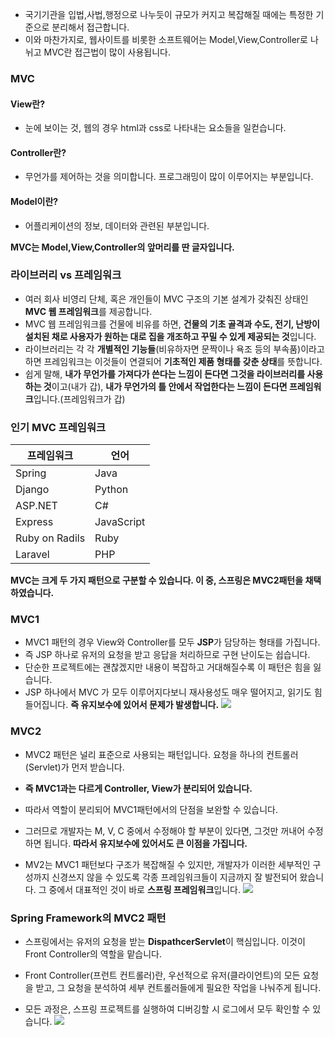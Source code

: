 - 국기기관을 입법,사법,행정으로 나누듯이 규모가 커지고 복잡해질 때에는 특정한 기준으로 분리해서 접근합니다.
- 이와 마찬가지로, 웹사이트를 비롯한 소프트웨어는 Model,View,Controller로 나뉘고 MVC란 접근법이 많이 사용됩니다.

### MVC
#### View란?
- 눈에 보이는 것, 웹의 경우 html과 css로 나타내는 요소들을 일컫습니다.

#### Controller란?
- 무언가를 제어하는 것을 의미합니다. 프로그래밍이 많이 이루어지는 부분입니다.

#### Model이란?
- 어플리케이션의 정보, 데이터와 관련된 부분입니다.

**MVC는 Model,View,Controller의 앞머리를 딴 글자입니다.**

### 라이브러리 vs 프레임워크
- 여러 회사 비영리 단체, 혹은 개인들이 MVC 구조의 기본 설계가 갖춰진 상태인 **MVC 웹 프레임워크**를 제공합니다.
- MVC 웹 프레임워크를 건물에 비유를 하면, **건물의 기초 골격과 수도, 전기, 난방이 설치된 채로 사용자가 원하는 대로 집을 개조하고 꾸밀 수 있게 제공되는 것**입니다.
- 라이브러리는 각 각 **개별적인 기능들**(비유하자면 문짝이나 욕조 등의 부속품)이라고 하면 프레임워크는 이것들이 연결되어 **기초적인 제품 형태를 갖춘 상태**를 뜻합니다.
- 쉽게 말해, **내가 무언가를 가져다가 쓴다는 느낌이 든다면 그것을 라이브러리를 사용하는 것**이고(내가 갑), **내가 무언가의 틀 안에서 작업한다는 느낌이 든다면 프레임워크**입니다.(프레임워크가 갑)

### 인기 MVC 프레임워크
| 프레임워크| 언어 |
|----|----|
| Spring | Java | 
| Django | Python | 
| ASP.NET| C# |
| Express | JavaScript |
| Ruby on Radils|Ruby|
|Laravel|PHP|


**MVC는 크게 두 가지 패턴으로 구분할 수 있습니다. 이 중, 스프링은 MVC2패턴을 채택하였습니다.**
### MVC1
- MVC1 패턴의 경우 View와 Controller를 모두 **JSP**가 담당하는 형태를 가집니다.
- 즉 JSP 하나로 유저의 요청을 받고 응답을 처리하므로 구현 난이도는 쉽습니다.
- 단순한 프로젝트에는 괜찮겠지만 내용이 복잡하고 거대해질수록 이 패턴은 힘을 잃습니다.
- JSP 하나에서 MVC 가 모두 이루어지다보니 재사용성도 매우 떨어지고, 읽기도 힘들어집니다. **즉 유지보수에 있어서 문제가 발생합니다.**
![](https://images.velog.io/images/cil05265/post/ddddea3d-c1e0-404b-9851-099fff1dd0c9/image.png)

### MVC2
- MVC2 패턴은 널리 표준으로 사용되는 패턴입니다. 요청을 하나의 컨트롤러(Servlet)가 먼저 받습니다.
- **즉 MVC1과는 다르게 Controller, View가 분리되어 있습니다.**
- 따라서 역할이 분리되어 MVC1패턴에서의 단점을 보완할 수 있습니다.
- 그러므로 개발자는 M, V, C 중에서 수정해야 할 부분이 있다면, 그것만 꺼내어 수정하면 됩니다. **따라서 유지보수에 있어서도 큰 이점을 가집니다.**

- MV2는 MVC1 패턴보다 구조가 복잡해질 수 있지만, 개발자가 이러한 세부적인 구성까지 신경쓰지 않을 수 있도록 각종 프레임워크들이 지금까지 잘 발전되어 왔습니다. 그 중에서 대표적인 것이 바로 **스프링 프레임워크**입니다.
![](https://images.velog.io/images/cil05265/post/584386bc-8bb8-45a9-9b9c-871da9ba2bf9/image.png)
### Spring Framework의 MVC2 패턴
- 스프링에서는 유저의 요청을 받는 **DispathcerServlet**이 핵심입니다. 이것이 Front Controller의 역할을 맡습니다.

- Front Controller(프런트 컨트롤러)란, 우선적으로 유저(클라이언트)의 모든 요청을 받고, 그 요청을 분석하여 세부 컨트롤러들에게 필요한 작업을 나눠주게 됩니다.
- 모든 과정은, 스프링 프로젝트를 실행하여 디버깅할 시 로그에서 모두 확인할 수 있습니다. 
![](https://images.velog.io/images/cil05265/post/85f20deb-3a8f-4b97-87c7-09d4e630722b/image.png)
